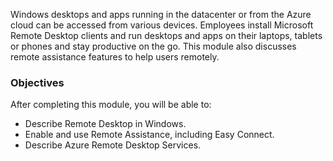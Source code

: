 Windows desktops and apps running in the datacenter or from the Azure cloud can be accessed from various devices. Employees install Microsoft Remote Desktop clients and run desktops and apps on their laptops, tablets or phones and stay productive on the go. This module also discusses remote assistance features to help users remotely.

### Objectives

After completing this module, you will be able to:

 -  Describe Remote Desktop in Windows.
 -  Enable and use Remote Assistance, including Easy Connect.
 -  Describe Azure Remote Desktop Services.

